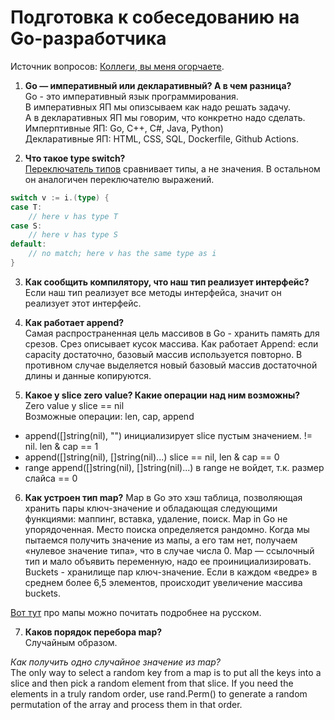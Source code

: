# Подготовка к собеседованию на Go-разработчика

Источник вопросов: [Коллеги, вы меня огорчаете](https://habr.com/ru/company/oleg-bunin/blog/521582/).

1. **Go — императивный или декларативный? А в чем разница?**  
Go - это императивный язык программирования.  
В императивных ЯП мы опизсываем как надо решать задачу.  
А в декларативных ЯП мы говорим, что конкретно надо сделать.
Имперптивные ЯП: Go, C++, C#, Java, Python)  
Декларативные ЯП: HTML, CSS, SQL, Dockerfile, Github Actions.

2. **Что такое type switch?**  
[Переключатель типов](https://tour.golang.org/methods/16) сравнивает типы, а не значения. В остальном он аналогичен переключателю выражений.

```go
switch v := i.(type) {
case T:
    // here v has type T
case S:
    // here v has type S
default:
    // no match; here v has the same type as i
}
```  

3. **Как сообщить компилятору, что наш тип реализует интерфейс?**  
Если наш тип реализует все методы интерфейса, значит он реализует этот интерфейс.

4. **Как работает append?**  
Самая распространенная цель массивов в Go - хранить память для срезов. Срез описывает кусок массива.
Как работает Append: если capacity достаточно, базовый массив используется повторно. В противном случае выделяется новый базовый массив достаточной длины и данные копируются.

5. **Какое у slice zero value? Какие операции над ним возможны?**  
Zero value у slice == nil  
Возможные операции: len, cap, append  
- append([]string(nil), "") инициализирует slice пустым значением. != nil. len & cap == 1  
- append([]string(nil), []string(nil)...) slice == nil, len & cap == 0  
- range append([]string(nil), []string(nil)...) в range не войдет, т.к. размер слайса == 0  


6. **Как устроен тип map?**
Map в Go это хэш таблица, позволяющая хранить пары ключ-значение и обладающая следующими функциями: маппинг, вставка, удаление, поиск.  Map in Go не упорядоченная. Место поиска определяется рандомно. Когда мы пытаемся получить значение из мапы, а его там нет, получаем «нулевое значение типа», что в случае числа 0. Map — ссылочный тип и мало объявить переменную, надо ее проинициализировать.  
Buckets - хранилище пар ключ-значение. Если в каждом «ведре» в среднем более 6,5 элементов, происходит увеличение массива buckets.  

[Вот тут](https://habr.com/ru/post/457728/) про мапы можно почитать подробнее на русском.


7. **Каков порядок перебора map?**  
Случайным образом.  

*Как получить одно случайное значение из map?*  
The only way to select a random key from a map is to put all the keys into a slice and then pick a random element from that slice. If you need the elements in a truly random order, use rand.Perm() to generate a random permutation of the array and process them in that order.  

